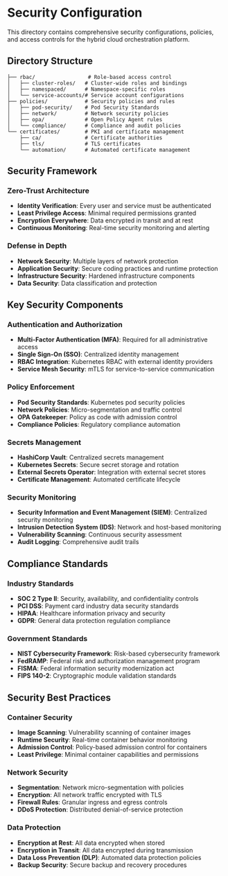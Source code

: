 # Security Configuration

This directory contains comprehensive security configurations, policies, and access controls for the hybrid cloud orchestration platform.

## Directory Structure

```
├── rbac/                 # Role-based access control
│   ├── cluster-roles/   # Cluster-wide roles and bindings
│   ├── namespaced/      # Namespace-specific roles
│   └── service-accounts/# Service account configurations
├── policies/            # Security policies and rules
│   ├── pod-security/    # Pod Security Standards
│   ├── network/         # Network security policies
│   ├── opa/             # Open Policy Agent rules
│   └── compliance/      # Compliance and audit policies
└── certificates/        # PKI and certificate management
    ├── ca/              # Certificate authorities
    ├── tls/             # TLS certificates
    └── automation/      # Automated certificate management
```

## Security Framework

### Zero-Trust Architecture
- **Identity Verification**: Every user and service must be authenticated
- **Least Privilege Access**: Minimal required permissions granted
- **Encryption Everywhere**: Data encrypted in transit and at rest
- **Continuous Monitoring**: Real-time security monitoring and alerting

### Defense in Depth
- **Network Security**: Multiple layers of network protection
- **Application Security**: Secure coding practices and runtime protection
- **Infrastructure Security**: Hardened infrastructure components
- **Data Security**: Data classification and protection

## Key Security Components

### Authentication and Authorization
- **Multi-Factor Authentication (MFA)**: Required for all administrative access
- **Single Sign-On (SSO)**: Centralized identity management
- **RBAC Integration**: Kubernetes RBAC with external identity providers
- **Service Mesh Security**: mTLS for service-to-service communication

### Policy Enforcement
- **Pod Security Standards**: Kubernetes pod security policies
- **Network Policies**: Micro-segmentation and traffic control
- **OPA Gatekeeper**: Policy as code with admission control
- **Compliance Policies**: Regulatory compliance automation

### Secrets Management
- **HashiCorp Vault**: Centralized secrets management
- **Kubernetes Secrets**: Secure secret storage and rotation
- **External Secrets Operator**: Integration with external secret stores
- **Certificate Management**: Automated certificate lifecycle

### Security Monitoring
- **Security Information and Event Management (SIEM)**: Centralized security monitoring
- **Intrusion Detection System (IDS)**: Network and host-based monitoring
- **Vulnerability Scanning**: Continuous security assessment
- **Audit Logging**: Comprehensive audit trails

## Compliance Standards

### Industry Standards
- **SOC 2 Type II**: Security, availability, and confidentiality controls
- **PCI DSS**: Payment card industry data security standards
- **HIPAA**: Healthcare information privacy and security
- **GDPR**: General data protection regulation compliance

### Government Standards
- **NIST Cybersecurity Framework**: Risk-based cybersecurity framework
- **FedRAMP**: Federal risk and authorization management program
- **FISMA**: Federal information security modernization act
- **FIPS 140-2**: Cryptographic module validation standards

## Security Best Practices

### Container Security
- **Image Scanning**: Vulnerability scanning of container images
- **Runtime Security**: Real-time container behavior monitoring
- **Admission Control**: Policy-based admission control for containers
- **Least Privilege**: Minimal container capabilities and permissions

### Network Security
- **Segmentation**: Network micro-segmentation with policies
- **Encryption**: All network traffic encrypted with TLS
- **Firewall Rules**: Granular ingress and egress controls
- **DDoS Protection**: Distributed denial-of-service protection

### Data Protection
- **Encryption at Rest**: All data encrypted when stored
- **Encryption in Transit**: All data encrypted during transmission
- **Data Loss Prevention (DLP)**: Automated data protection policies
- **Backup Security**: Secure backup and recovery procedures
